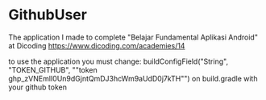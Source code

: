 # GithubUser
The application I made to complete "Belajar Fundamental Aplikasi Android" at Dicoding
https://www.dicoding.com/academies/14

to use the application you must change:
buildConfigField("String", "TOKEN_GITHUB", "\"token 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\"")
on build.gradle with your github token
